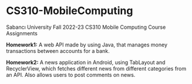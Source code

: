 # CS310-MobileComputing
Sabancı University Fall 2022-23 CS310 Mobile Computing Course Assignments

**Homework1:** A web API made by using Java, that manages money transactions between accounts for a bank.

**Homework2:** A news application in Android, using TabLayout and RecyclerView, which fetches different news from different categories from an API. Also allows users to post comments on news.
